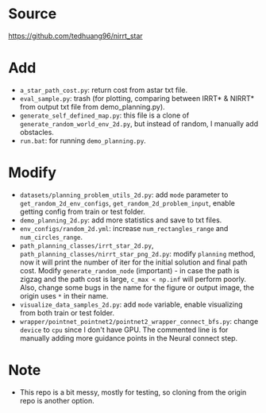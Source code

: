 #  Source
https://github.com/tedhuang96/nirrt_star

# Add
-  ```a_star_path_cost.py```: return cost from astar txt file.
-  ```eval_sample.py```: trash (for plotting, comparing between IRRT* & NIRRT* from output txt file from demo_planning.py).
-  ```generate_self_defined_map.py```: this file is a clone of ```generate_random_world_env_2d.py```, but instead of random, I manually add obstacles.
-  ```run.bat```: for running ```demo_planning.py```.

# Modify
-  ```datasets/planning_problem_utils_2d.py```: add ```mode``` parameter to ```get_random_2d_env_configs```, ```get_random_2d_problem_input```, enable getting config from train or test folder.
-  ```demo_planning_2d.py```: add more statistics and save to txt files.
-  ```env_configs/random_2d.yml```: increase ```num_rectangles_range``` and ```num_circles_range```.
-  ```path_planning_classes/irrt_star_2d.py```, ```path_planning_classes/nirrt_star_png_2d.py```: modify ```planning``` method, now it will print the number of iter for the initial solution and final path cost. Modify ```generate_random_node``` (important) - in case the path is zigzag and the path cost is large, ```c_max < np.inf``` will perform poorly. Also, change some bugs in the name for the figure or output image, the origin uses `*` in their name.
-  ```visualize_data_samples_2d.py```: add ```mode``` variable, enable visualizing from both train or test folder.
-  ```wrapper/pointnet_pointnet2/pointnet2_wrapper_connect_bfs.py```: change `device` to `cpu` since I don't have GPU. The commented line is for manually adding more guidance points in the Neural connect step.

# Note
-  This repo is a bit messy, mostly for testing, so cloning from the origin repo is another option.

